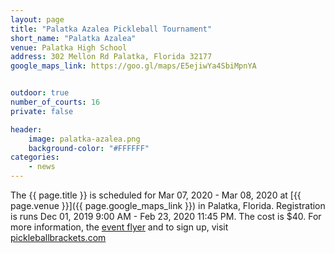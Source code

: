 ```yaml
---
layout: page
title: "Palatka Azalea Pickleball Tournament"
short_name: "Palatka Azalea"
venue: Palatka High School
address: 302 Mellon Rd Palatka, Florida 32177
google_maps_link: https://goo.gl/maps/E5ejiwYa4SbiMpnYA


outdoor: true
number_of_courts: 16
private: false

header:
    image: palatka-azalea.png
    background-color: "#FFFFFF"
categories:
    - news
---
```

<!--more-->

The {{ page.title }} is scheduled for Mar 07, 2020 - Mar 08, 2020 at [{{ page.venue }}]({{ page.google_maps_link }}) in Palatka, Florida. Registration is runs Dec 01, 2019 9:00 AM - Feb 23, 2020 11:45 PM. The cost is $40. For more information, the [event flyer](https://pickleballbrackets.com/docHdlr.aspx?ft=f&ot=f&eid=0e2912ea-8d6c-4b7b-88fa-8bb53ca246b0) and to sign up, visit [pickleballbrackets.com](https://pickleballbrackets.com/ptD.aspx?eid=0e2912ea-8d6c-4b7b-88fa-8bb53ca246b0) 
